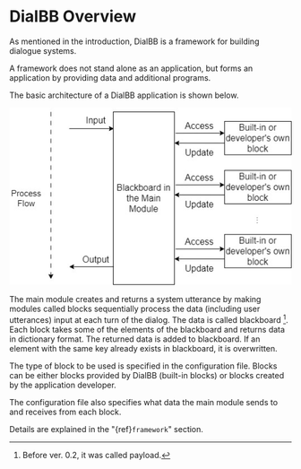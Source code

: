 # DialBB Overview

As mentioned in the introduction, DialBB is a framework for building dialogue systems.

A framework does not stand alone as an application, but forms an application by providing data and additional programs.

The basic architecture of a DialBB application is shown below.

![dialbb-arch](../../images/dialbb-arch-en.jpg)

The main module creates and returns a system utterance by making modules called blocks sequentially
process the data (including user utterances) input at each turn of the dialog. The data is called blackboard [^fn]. Each block takes some of the elements of the blackboard and returns data in
dictionary format. The returned data is added to blackboard. If an element with the same key already exists in blackboard, it is overwritten. 

The type of block to be used is specified in the configuration file. Blocks can be either blocks provided by DialBB (built-in blocks) or blocks created by the application developer.

The configuration file also specifies what data the main module sends to and receives from each block. 

Details are explained in the "{ref}`framework`" section.


[^fn]: Before ver. 0.2, it was called payload. 
